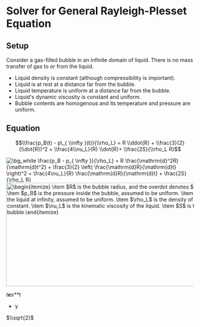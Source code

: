 # Solver for General Rayleigh-Plesset Equation

## Setup

Consider a gas-filled bubble in an infinite domain of liquid. There is no mass transfer
of gas to or from the liquid.

- Liquid density is constant (although compressibility is important).
- Liquid is at rest at a distance far from the bubble.
- Liquid temperature is uniform at a distance far from the bubble.
- Liquid's dynamic viscosity is constant and uniform.
- Bubble contents are homogenous and its temperature and pressure are uniform.

## Equation

$$\\frac{p_B(t) - p\_{ \\infty }(t)}{\\rho_L} = R \\ddot{R} + \\frac{3}{2} (\\dot{R})^2 + \\frac{4\\nu_L}{R} \\dot{R}+ \\frac{2S}{\\rho_L R}$$

<img src="https://latex.codecogs.com/png.image?\dpi{200}&space;\bg_white&space;\frac{p_B&space;-&space;p_{&space;\infty&space;}}{\rho_L}&space;=&space;R&space;\frac{\mathrm{d}^2R}{\mathrm{d}t^2}&space;&plus;&space;\frac{3}{2}&space;\left(&space;\frac{\mathrm{d}R}{\mathrm{d}t}&space;\right)^2&space;&plus;&space;\frac{4\nu_L}{R}&space;\frac{\mathrm{d}R}{\mathrm{d}t}&space;&plus;&space;\frac{2S}{\rho_L&space;R}" title="\bg_white \frac{p_B - p_{ \infty }}{\rho_L} = R \frac{\mathrm{d}^2R}{\mathrm{d}t^2} + \frac{3}{2} \left( \frac{\mathrm{d}R}{\mathrm{d}t} \right)^2 + \frac{4\nu_L}{R} \frac{\mathrm{d}R}{\mathrm{d}t} + \frac{2S}{\rho_L R}" />

<img src="http://www.sciweavers.org/tex2img.php?eq=%5Cbegin%7Bitemize%7D%0A%20%20%20%20%5Citem%20%24R%24%20is%20the%20bubble%20radius%2C%20and%20the%20overdot%20denotes%20%24%5Cmathrm%7Bd%7D%2F%5Cmathrm%7Bd%7Dt%24.%0A%20%20%20%20%5Citem%20%24p_B%24%20is%20the%20pressure%20inside%20the%20bubble%2C%20assumed%20to%20be%20uniform.%0A%20%20%20%20%5Citem%20%24p_%7B%5Cinfty%7D%24%20is%20the%20pressure%20of%20the%20liquid%20at%20infinity%2C%20assumed%20to%20be%20uniform.%0A%20%20%20%20%5Citem%20%24%5Crho_L%24%20is%20the%20density%20of%20the%20liquid%2C%20assumed%20to%20be%20constant.%0A%20%20%20%20%5Citem%20%24%5Cnu_L%24%20is%20the%20kinematic%20viscosity%20of%20the%20liquid.%0A%20%20%20%20%5Citem%20%24S%24%20is%20the%20surface%20tension%20of%20the%20bubble.%0A%5Cend%7Bitemize%7D&bc=White&fc=Black&im=jpg&fs=18&ff=modern&edit=0" align="center" border="0" alt="\begin{itemize}    \item $R$ is the bubble radius, and the overdot denotes $\mathrm{d}/\mathrm{d}t$.    \item $p_B$ is the pressure inside the bubble, assumed to be uniform.    \item $p_{\infty}$ is the pressure of the liquid at infinity, assumed to be uniform.    \item $\rho_L$ is the density of the liquid, assumed to be constant.    \item $\nu_L$ is the kinematic viscosity of the liquid.    \item $S$ is the surface tension of the bubble.\end{itemize}" width="712" height="277" />

*t**e**s**t*

-   y

$\\sqrt{2}$